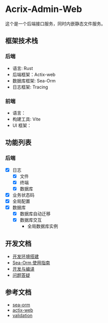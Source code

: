 # Acrix-Admin-Web

这个是一个后端接口服务，同时内嵌静态文件服务。

## 框架技术栈

### 后端

- 语言: Rust
- 后端框架：Actix-web
- 数据库框架: Sea-Orm
- 日志框架: Tracing

### 前端

- 语言：
- 构建工具: Vite
- UI 框架：

## 功能列表

### 后端

- [x] 日志
  - [x] 文件
  - [x] 终端
  - [x] 数据库
- [x] 业务状态码
- [x] 全局配置
- [x] 数据库
  - [x] 数据库自动迁移
  - [x] 数据库交互
    - 全局数据库实例

## 开发文档

- [开发环境搭建](./docs/开发环境搭建.md)
- [Sea-Orm 使用指南](./docs/Sea-Orm使用指南.md)
- [开发与编译](./docs/开发与编译.md)
- [问题答疑](./docs/Q&A.md)

## 参考文档

- [sea-orm](https://www.sea-ql.org/SeaORM/docs/index/)
- [actix-web](https://actix.rs/docs/handlers)
- [validation](https://dev.to/chaudharypraveen98/form-validation-in-rust-404l)
